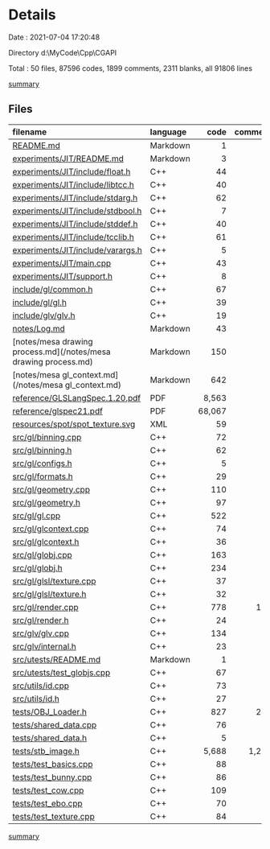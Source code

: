 # Details

Date : 2021-07-04 17:20:48

Directory d:\MyCode\Cpp\CGAPI

Total : 50 files,  87596 codes, 1899 comments, 2311 blanks, all 91806 lines

[summary](results.md)

## Files
| filename | language | code | comment | blank | total |
| :--- | :--- | ---: | ---: | ---: | ---: |
| [README.md](/README.md) | Markdown | 1 | 0 | 0 | 1 |
| [experiments/JIT/README.md](/experiments/JIT/README.md) | Markdown | 3 | 0 | 4 | 7 |
| [experiments/JIT/include/float.h](/experiments/JIT/include/float.h) | C++ | 44 | 4 | 10 | 58 |
| [experiments/JIT/include/libtcc.h](/experiments/JIT/include/libtcc.h) | C++ | 40 | 32 | 29 | 101 |
| [experiments/JIT/include/stdarg.h](/experiments/JIT/include/stdarg.h) | C++ | 62 | 5 | 13 | 80 |
| [experiments/JIT/include/stdbool.h](/experiments/JIT/include/stdbool.h) | C++ | 7 | 1 | 4 | 12 |
| [experiments/JIT/include/stddef.h](/experiments/JIT/include/stddef.h) | C++ | 40 | 7 | 8 | 55 |
| [experiments/JIT/include/tcclib.h](/experiments/JIT/include/tcclib.h) | C++ | 61 | 10 | 10 | 81 |
| [experiments/JIT/include/varargs.h](/experiments/JIT/include/varargs.h) | C++ | 5 | 5 | 3 | 13 |
| [experiments/JIT/main.cpp](/experiments/JIT/main.cpp) | C++ | 43 | 0 | 7 | 50 |
| [experiments/JIT/support.h](/experiments/JIT/support.h) | C++ | 8 | 0 | 2 | 10 |
| [include/gl/common.h](/include/gl/common.h) | C++ | 67 | 13 | 19 | 99 |
| [include/gl/gl.h](/include/gl/gl.h) | C++ | 39 | 10 | 7 | 56 |
| [include/glv/glv.h](/include/glv/glv.h) | C++ | 19 | 33 | 14 | 66 |
| [notes/Log.md](/notes/Log.md) | Markdown | 43 | 0 | 25 | 68 |
| [notes/mesa drawing process.md](/notes/mesa drawing process.md) | Markdown | 150 | 0 | 32 | 182 |
| [notes/mesa gl_context.md](/notes/mesa gl_context.md) | Markdown | 642 | 0 | 123 | 765 |
| [reference/GLSLangSpec.1.20.pdf](/reference/GLSLangSpec.1.20.pdf) | PDF | 8,563 | 0 | 554 | 9,117 |
| [reference/glspec21.pdf](/reference/glspec21.pdf) | PDF | 68,067 | 0 | 64 | 68,131 |
| [resources/spot/spot_texture.svg](/resources/spot/spot_texture.svg) | XML | 59 | 1 | 1 | 61 |
| [src/gl/binning.cpp](/src/gl/binning.cpp) | C++ | 72 | 5 | 10 | 87 |
| [src/gl/binning.h](/src/gl/binning.h) | C++ | 62 | 3 | 12 | 77 |
| [src/gl/configs.h](/src/gl/configs.h) | C++ | 5 | 1 | 4 | 10 |
| [src/gl/formats.h](/src/gl/formats.h) | C++ | 29 | 4 | 10 | 43 |
| [src/gl/geometry.cpp](/src/gl/geometry.cpp) | C++ | 110 | 3 | 5 | 118 |
| [src/gl/geometry.h](/src/gl/geometry.h) | C++ | 97 | 4 | 9 | 110 |
| [src/gl/gl.cpp](/src/gl/gl.cpp) | C++ | 522 | 49 | 45 | 616 |
| [src/gl/glcontext.cpp](/src/gl/glcontext.cpp) | C++ | 74 | 4 | 9 | 87 |
| [src/gl/glcontext.h](/src/gl/glcontext.h) | C++ | 36 | 9 | 6 | 51 |
| [src/gl/globj.cpp](/src/gl/globj.cpp) | C++ | 163 | 16 | 24 | 203 |
| [src/gl/globj.h](/src/gl/globj.h) | C++ | 234 | 26 | 32 | 292 |
| [src/gl/glsl/texture.cpp](/src/gl/glsl/texture.cpp) | C++ | 37 | 1 | 2 | 40 |
| [src/gl/glsl/texture.h](/src/gl/glsl/texture.h) | C++ | 32 | 8 | 10 | 50 |
| [src/gl/render.cpp](/src/gl/render.cpp) | C++ | 778 | 108 | 52 | 938 |
| [src/gl/render.h](/src/gl/render.h) | C++ | 24 | 3 | 7 | 34 |
| [src/glv/glv.cpp](/src/glv/glv.cpp) | C++ | 134 | 14 | 20 | 168 |
| [src/glv/internal.h](/src/glv/internal.h) | C++ | 23 | 18 | 9 | 50 |
| [src/utests/README.md](/src/utests/README.md) | Markdown | 1 | 0 | 0 | 1 |
| [src/utests/test_globjs.cpp](/src/utests/test_globjs.cpp) | C++ | 67 | 2 | 7 | 76 |
| [src/utils/id.cpp](/src/utils/id.cpp) | C++ | 73 | 0 | 6 | 79 |
| [src/utils/id.h](/src/utils/id.h) | C++ | 27 | 0 | 7 | 34 |
| [tests/OBJ_Loader.h](/tests/OBJ_Loader.h) | C++ | 827 | 201 | 143 | 1,171 |
| [tests/shared_data.cpp](/tests/shared_data.cpp) | C++ | 76 | 2 | 12 | 90 |
| [tests/shared_data.h](/tests/shared_data.h) | C++ | 5 | 0 | 3 | 8 |
| [tests/stb_image.h](/tests/stb_image.h) | C++ | 5,688 | 1,230 | 844 | 7,762 |
| [tests/test_basics.cpp](/tests/test_basics.cpp) | C++ | 88 | 15 | 24 | 127 |
| [tests/test_bunny.cpp](/tests/test_bunny.cpp) | C++ | 86 | 15 | 20 | 121 |
| [tests/test_cow.cpp](/tests/test_cow.cpp) | C++ | 109 | 13 | 18 | 140 |
| [tests/test_ebo.cpp](/tests/test_ebo.cpp) | C++ | 70 | 8 | 13 | 91 |
| [tests/test_texture.cpp](/tests/test_texture.cpp) | C++ | 84 | 16 | 19 | 119 |

[summary](results.md)